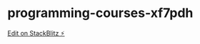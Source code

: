 # programming-courses-xf7pdh

[Edit on StackBlitz ⚡️](https://stackblitz.com/edit/programming-courses-xf7pdh)